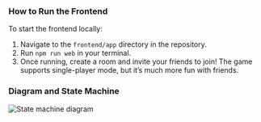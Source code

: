 ### How to Run the Frontend

To start the frontend locally:  

1. Navigate to the `frontend/app` directory in the repository.  
2. Run `npm run web` in your terminal.  
3. Once running, create a room and invite your friends to join! The game supports single-player mode, but it’s much more fun with friends.

### Diagram and State Machine
![State machine diagram](https://github.com/user-attachments/assets/20352044-9926-42a9-9ae3-f695d4591931)
